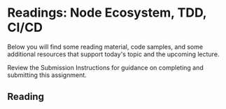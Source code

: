 # Readings: Node Ecosystem, TDD, CI/CD

Below you will find some reading material, code samples, and some additional resources that support today's topic and the upcoming lecture.

Review the Submission Instructions for guidance on completing and submitting this assignment.

## Reading

<!-- Mix it up! Create the questions with pointed answers, fill in the blank, or opinion/open ended -->
